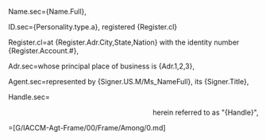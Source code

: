 Name.sec={Name.Full},

ID.sec={Personality.type.a}, registered {Register.cl}

Register.cl=at {Register.Adr.City,State,Nation} with the identity number {Register.Account.#},

Adr.sec=whose principal place of business is {Adr.1,2,3},

Agent.sec=represented by {Signer.US.M/Ms_NameFull}, its {Signer.Title},

Handle.sec=<div align="right">herein referred to as "{Handle}",</div>

=[G/IACCM-Agt-Frame/00/Frame/Among/0.md]
